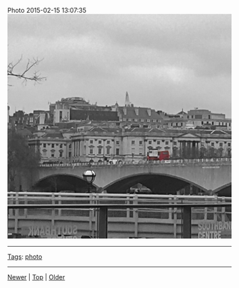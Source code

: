 <!--
title: Photo 2015-02-15 13
date: 2020-06-28T14:56:50.721Z
tags: photo
-->









Photo 2015-02-15 13:07:35
![](111072547477-0.jpg)

<!--BOTTOM-POST-NAVIGATION-->
---

[Tags](tags.md): [photo](tag-photo.md)

---

[Newer](110554854782.md) | [Top](index.md) | [Older](111077489147.md)